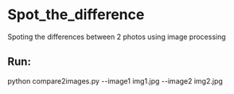 # Spot_the_difference
Spoting the differences between 2 photos using image processing

## Run:
python compare2images.py --image1 img1.jpg --image2 img2.jpg

